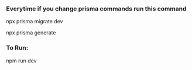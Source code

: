 ### Everytime if you change prisma commands run this command
npx prisma migrate dev 

npx prisma generate

### To Run: 
npm run dev
